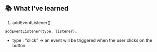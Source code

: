 ## 📚 What I've learned

1. addEventListener()
```
addEventListener(type, listener);
```
- type : "click" -> an event will be triggered when the user clicks on the button
